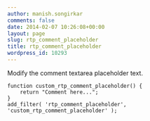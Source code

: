 ```yaml
---
author: manish.songirkar
comments: false
date: 2014-02-07 10:26:08+00:00
layout: page
slug: rtp_comment_placeholder
title: rtp_comment_placeholder
wordpress_id: 10293
---
```


Modify the comment textarea placeholder text.

    
    function custom_rtp_comment_placeholder() {
        return "Comment here...";
    }
    add_filter( 'rtp_comment_placeholder', 'custom_rtp_comment_placeholder' );
